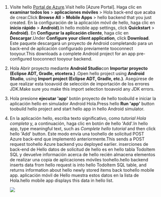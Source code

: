 
1. <span data-ttu-id="7ac1c-101">Visite hello [Portal de Azure].</span><span class="sxs-lookup"><span data-stu-id="7ac1c-101">Visit hello [Azure Portal].</span></span> <span data-ttu-id="7ac1c-102">Haga clic en **examinar todos los** > **aplicaciones móviles** > Hola back-end que acaba de crear.</span><span class="sxs-lookup"><span data-stu-id="7ac1c-102">Click **Browse All** > **Mobile Apps** > hello backend that you just created.</span></span> <span data-ttu-id="7ac1c-103">En la configuración de la aplicación móvil de hello, haga clic en **inicio rápido** > **Android)**.</span><span class="sxs-lookup"><span data-stu-id="7ac1c-103">In hello mobile app settings, click **Quickstart** > **Android)**.</span></span> <span data-ttu-id="7ac1c-104">En **Configurar la aplicación cliente**, haga clic en **Descargar**.</span><span class="sxs-lookup"><span data-stu-id="7ac1c-104">Under **Configure your client application**, click **Download**.</span></span> <span data-ttu-id="7ac1c-105">Este paquete descargará un proyecto de Android completando para un back-end de aplicación configurado previamente tooconnect tooyour.</span><span class="sxs-lookup"><span data-stu-id="7ac1c-105">This downloads a complete Android project for an app pre-configured tooconnect tooyour backend.</span></span> 
2. <span data-ttu-id="7ac1c-106">Hola Abrir proyecto mediante **Android Studio**con **Importar proyecto (Eclipse ADT, Gradle, etcetera.)** .</span><span class="sxs-lookup"><span data-stu-id="7ac1c-106">Open hello project using **Android Studio**, using **Import project (Eclipse ADT, Gradle, etc.)**.</span></span> <span data-ttu-id="7ac1c-107">Asegúrese de que realizar esta tooavoid de selección de importación de los errores JDK.</span><span class="sxs-lookup"><span data-stu-id="7ac1c-107">Make sure you make this import selection tooavoid any JDK errors.</span></span>
3. <span data-ttu-id="7ac1c-108">Hola presione **ejecutar 'app'** botón proyecto de hello toobuild e iniciar la aplicación hello en simulador Android Hola.</span><span class="sxs-lookup"><span data-stu-id="7ac1c-108">Press hello **Run 'app'** button toobuild hello project and start hello app in hello Android simulator.</span></span>
4. <span data-ttu-id="7ac1c-109">En la aplicación hello, escriba texto significativo, como *tutorial Hola completa* y, a continuación, haga clic en botón de hello 'Add'.</span><span class="sxs-lookup"><span data-stu-id="7ac1c-109">In hello app, type meaningful text, such as *Complete hello tutorial* and then click hello 'Add' button.</span></span> <span data-ttu-id="7ac1c-110">Este modo envía una toohello de solicitud POST Azure back-end que implementó anteriormente.</span><span class="sxs-lookup"><span data-stu-id="7ac1c-110">This sends a POST request toohello Azure backend you deployed earlier.</span></span> <span data-ttu-id="7ac1c-111">inserciones de back-end de Hello datos de solicitud de hello es en hello tabla TodoItem SQL y devuelve información acerca de hello recién almacena elementos de realizar una copia de aplicaciones móviles toohello.</span><span class="sxs-lookup"><span data-stu-id="7ac1c-111">hello backend inserts data from hello request is into hello TodoItem SQL table, and returns information about hello newly stored items back toohello mobile app.</span></span> <span data-ttu-id="7ac1c-112">aplicación móvil de Hello muestra estos datos en la lista de Hola.</span><span class="sxs-lookup"><span data-stu-id="7ac1c-112">hello mobile app displays this data in hello list.</span></span> 
   
    ![](./media/app-service-mobile-android-quickstart/mobile-quickstart-startup-android.png)

[Portal de Azure]: https://portal.azure.com/
